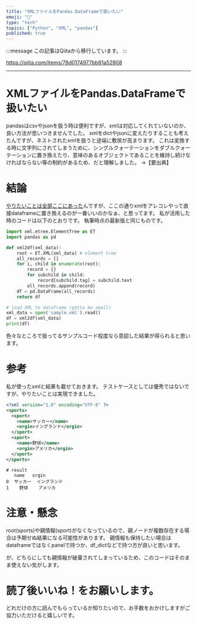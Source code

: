 ```yaml
---
title: "XMLファイルをPandas.DataFrameで扱いたい"
emoji: "📝"
type: "tech"
topics: ["Python", "XML", "pandas"]
published: true
---
```


:::message
この記事はQiitaから移行しています。
:::

https://qiita.com/items/78d0174977bb61a52808

---

# XMLファイルをPandas.DataFrameで扱いたい
pandasはcsvやjsonを扱う時は便利ですが、xmlは対応してくれていないのか、良い方法が思いつきませんでした。
xmlをdictやjsonに変えたりすることも考えたんですが、ネストされたxmlを扱うと途端に敷居が高まります。
これは変換する時に文字列にされてしまうために、シングルクォーテーションをダブルクォーテーションに置き換えたり、意味のあるオブジェクトであることを維持し続けなければならない等の制約があるため、だと理解しました。
→【要出典】

# 結論
[やりたいことは全部ここにあった](https://gist.github.com/mattmc3/712f280ec81044ec7bd12a6dda560787)んですが、ここの通りxmlをアレコレやって直接dataframeに置き換えるのが一番いいのかなぁ、と思ってます。
私が活用した時のコードは以下のとおりです。
執筆時点の最新版と同じものです。

``` xml2df.py
import xml.etree.ElementTree as ET
import pandas as pd

def xml2df(xml_data):
    root = ET.XML(xml_data) # element tree
    all_records = []
    for i, child in enumerate(root):
        record = {}
        for subchild in child:
            record[subchild.tag] = subchild.text
        all_records.append(record)
    df = pd.DataFrame(all_records)
    return df

# load XML to dataframe (gotta be small)
xml_data = open('sample.xml').read()
df = xml2df(xml_data)
print(df)
```

色々なところで扱ってるサンプルコード程度なら意図した結果が得られると思います。

# 参考
私が使ったxmlと結果も載せておきます。
テストケースとしては優秀ではないですが、やりたいことは実現できました。

``` sample.xml
<?xml version="1.0" encoding="UTF-8" ?>
<sports>
  <sport>
    <name>サッカー</name>
    <orgin>イングランド</orgin>
  </sport>
  <sport>
    <name>野球</name>
    <orgin>アメリカ</orgin>
  </sport>
</sports>
```

``` 
# result
   name   orgin
0  サッカー  イングランド
1    野球    アメリカ
```

# 注意・懸念
root(sports)や親情報(sport)がなくなっているので、親ノードが複数存在する場合は予期せぬ結果になる可能性があります。
親情報も保持したい場合はdataframeではなくpanelで持つか、df_dictなどで持つ方が良いと思います。

が、どちらにしても親情報が破棄されてしまっているため、このコードはそのまま使えない気がします。

# 読了後いいね！をお願いします。
どれだけの方に読んでもらっているか知りたいので、お手数をおかけしますがご協力いただけると嬉しいです。

